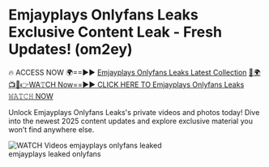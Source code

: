 # Emjayplays Onlyfans Leaks Exclusive Content Leak - Fresh Updates! (om2ey)

🔥 ACCESS NOW 🌍==►► <a href="https://tinyurl.com/3fjeunct" rel="nofollow">Emjayplays Onlyfans Leaks Latest Collection</a></h3>
[🔴🌍📺📱👉WA𝚃CH Now==►► CLICK HERE TO Emjayplays Onlyfans Leaks 𝚆𝙰𝚃𝙲𝙷 NOW](https://tinyurl.com/3fjeunct)

Unlock Emjayplays Onlyfans Leaks's private videos and photos today! Dive into the newest 2025 content updates and explore exclusive material you won’t find anywhere else.


<a href="https://tinyurl.com/3fjeunct" rel="nofollow" data-target="animated-image.originalLink"><img src="https://camo.githubusercontent.com/8a4f000d20f83aca3bf7ec5f350d767afa0574a8a352519fd8cfa583a6f93a33/68747470733a2f2f692e696d6775722e636f6d2f644a486b345a712e676966" alt="WATCH Videos" data-canonical-src="https://i.imgur.com/dJHk4Zq.gif" style="max-width: 100%; display: inline-block;" data-target="animated-image.originalImage"></a>
emjayplays onlyfans leaked<br>
emjayplays leaked onlyfans